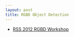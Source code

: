 ```yaml
---
layout: post
title: RGBD Object Detection
---
```


- [RSS 2012 RGBD Workshop](http://mobilerobotics.cs.washington.edu/rgbd-workshop-2012/)